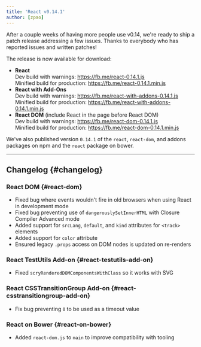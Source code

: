 ```yaml
---
title: 'React v0.14.1'
author: [zpao]
---
```


After a couple weeks of having more people use v0.14, we're ready to ship a patch release addressing a few issues. Thanks to everybody who has reported issues and written patches!

The release is now available for download:

- **React**  
  Dev build with warnings: <https://fb.me/react-0.14.1.js>  
  Minified build for production: <https://fb.me/react-0.14.1.min.js>
- **React with Add-Ons**  
  Dev build with warnings: <https://fb.me/react-with-addons-0.14.1.js>  
  Minified build for production: <https://fb.me/react-with-addons-0.14.1.min.js>
- **React DOM** (include React in the page before React DOM)  
  Dev build with warnings: <https://fb.me/react-dom-0.14.1.js>  
  Minified build for production: <https://fb.me/react-dom-0.14.1.min.js>

We've also published version `0.14.1` of the `react`, `react-dom`, and addons packages on npm and the `react` package on bower.

---

## Changelog {#changelog}

### React DOM {#react-dom}

- Fixed bug where events wouldn't fire in old browsers when using React in development mode
- Fixed bug preventing use of `dangerouslySetInnerHTML` with Closure Compiler Advanced mode
- Added support for `srcLang`, `default`, and `kind` attributes for `<track>` elements
- Added support for `color` attribute
- Ensured legacy `.props` access on DOM nodes is updated on re-renders

### React TestUtils Add-on {#react-testutils-add-on}

- Fixed `scryRenderedDOMComponentsWithClass` so it works with SVG

### React CSSTransitionGroup Add-on {#react-csstransitiongroup-add-on}

- Fix bug preventing `0` to be used as a timeout value

### React on Bower {#react-on-bower}

- Added `react-dom.js` to `main` to improve compatibility with tooling
